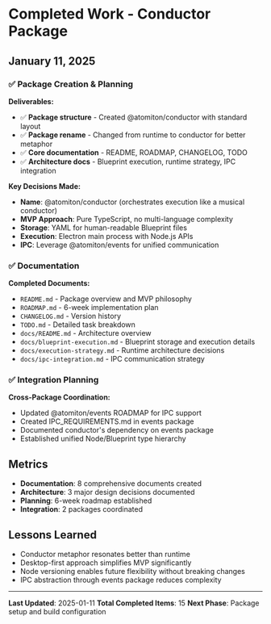# Completed Work - Conductor Package

## January 11, 2025

### ✅ Package Creation & Planning

**Deliverables:**

- ✅ **Package structure** - Created @atomiton/conductor with standard layout
- ✅ **Package rename** - Changed from runtime to conductor for better metaphor
- ✅ **Core documentation** - README, ROADMAP, CHANGELOG, TODO
- ✅ **Architecture docs** - Blueprint execution, runtime strategy, IPC integration

**Key Decisions Made:**

- **Name**: @atomiton/conductor (orchestrates execution like a musical conductor)
- **MVP Approach**: Pure TypeScript, no multi-language complexity
- **Storage**: YAML for human-readable Blueprint files
- **Execution**: Electron main process with Node.js APIs
- **IPC**: Leverage @atomiton/events for unified communication

### ✅ Documentation

**Completed Documents:**

- `README.md` - Package overview and MVP philosophy
- `ROADMAP.md` - 6-week implementation plan
- `CHANGELOG.md` - Version history
- `TODO.md` - Detailed task breakdown
- `docs/README.md` - Architecture overview
- `docs/blueprint-execution.md` - Blueprint storage and execution details
- `docs/execution-strategy.md` - Runtime architecture decisions
- `docs/ipc-integration.md` - IPC communication strategy

### ✅ Integration Planning

**Cross-Package Coordination:**

- Updated @atomiton/events ROADMAP for IPC support
- Created IPC_REQUIREMENTS.md in events package
- Documented conductor's dependency on events package
- Established unified Node/Blueprint type hierarchy

## Metrics

- **Documentation**: 8 comprehensive documents created
- **Architecture**: 3 major design decisions documented
- **Planning**: 6-week roadmap established
- **Integration**: 2 packages coordinated

## Lessons Learned

- Conductor metaphor resonates better than runtime
- Desktop-first approach simplifies MVP significantly
- Node versioning enables future flexibility without breaking changes
- IPC abstraction through events package reduces complexity

---

**Last Updated**: 2025-01-11
**Total Completed Items**: 15
**Next Phase**: Package setup and build configuration
